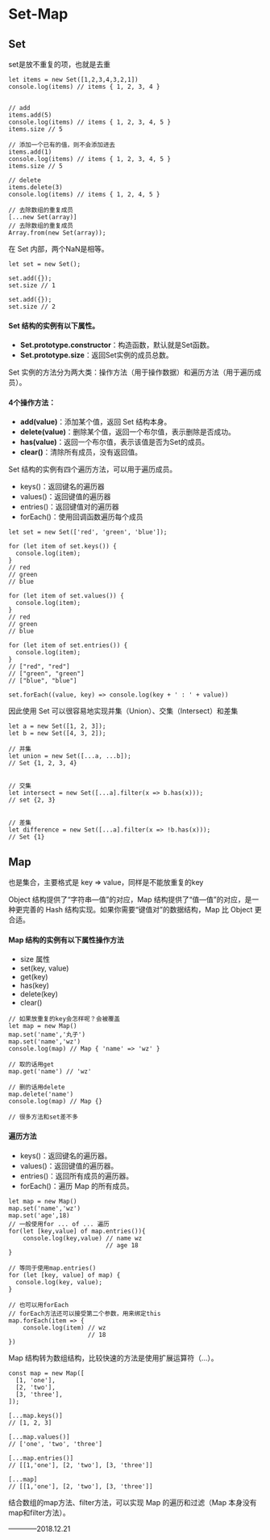 # Set-Map

## Set

set是放不重复的项，也就是去重
```
let items = new Set([1,2,3,4,3,2,1])
console.log(items) // items { 1, 2, 3, 4 }


// add
items.add(5)
console.log(items) // items { 1, 2, 3, 4, 5 }
items.size // 5

// 添加一个已有的值，则不会添加进去
items.add(1)
console.log(items) // items { 1, 2, 3, 4, 5 }
items.size // 5

// delete
items.delete(3)
console.log(items) // items { 1, 2, 4, 5 }

// 去除数组的重复成员
[...new Set(array)]
// 去除数组的重复成员
Array.from(new Set(array));
```

在 Set 内部，两个NaN是相等。
```
let set = new Set();

set.add({});
set.size // 1

set.add({});
set.size // 2
```


#### Set 结构的实例有以下属性。

- **Set.prototype.constructor**：构造函数，默认就是Set函数。
- **Set.prototype.size**：返回Set实例的成员总数。

Set 实例的方法分为两大类：操作方法（用于操作数据）和遍历方法（用于遍历成员）。

#### 4个操作方法：
- **add(value)**：添加某个值，返回 Set 结构本身。
- **delete(value)**：删除某个值，返回一个布尔值，表示删除是否成功。
- **has(value)**：返回一个布尔值，表示该值是否为Set的成员。
- **clear()**：清除所有成员，没有返回值。

Set 结构的实例有四个遍历方法，可以用于遍历成员。

- keys()：返回键名的遍历器
- values()：返回键值的遍历器
- entries()：返回键值对的遍历器
- forEach()：使用回调函数遍历每个成员

```
let set = new Set(['red', 'green', 'blue']);

for (let item of set.keys()) {
  console.log(item);
}
// red
// green
// blue

for (let item of set.values()) {
  console.log(item);
}
// red
// green
// blue

for (let item of set.entries()) {
  console.log(item);
}
// ["red", "red"]
// ["green", "green"]
// ["blue", "blue"]

set.forEach((value, key) => console.log(key + ' : ' + value))

```

因此使用 Set 可以很容易地实现并集（Union）、交集（Intersect）和差集
```
let a = new Set([1, 2, 3]);
let b = new Set([4, 3, 2]);

// 并集
let union = new Set([...a, ...b]);
// Set {1, 2, 3, 4}


// 交集
let intersect = new Set([...a].filter(x => b.has(x)));
// set {2, 3}


// 差集
let difference = new Set([...a].filter(x => !b.has(x)));
// Set {1}
```

## Map

也是集合，主要格式是 key => value，同样是不能放重复的key

Object 结构提供了“字符串—值”的对应，Map 结构提供了“值—值”的对应，是一种更完善的 Hash 结构实现。如果你需要“键值对”的数据结构，Map 比 Object 更合适。

#### Map 结构的实例有以下属性操作方法
- size 属性
- set(key, value)
- get(key)
- has(key)
- delete(key)
- clear()

```
// 如果放重复的key会怎样呢？会被覆盖
let map = new Map()
map.set('name','丸子')
map.set('name','wz')
console.log(map) // Map { 'name' => 'wz' }

// 取的话用get
map.get('name') // 'wz'

// 删的话用delete
map.delete('name')
console.log(map) // Map {}

// 很多方法和set差不多
```

#### 遍历方法

- keys()：返回键名的遍历器。
- values()：返回键值的遍历器。
- entries()：返回所有成员的遍历器。
- forEach()：遍历 Map 的所有成员。
```
let map = new Map()
map.set('name','wz')
map.set('age',18)
// 一般使用for ... of ... 遍历
for(let [key,value] of map.entries()){
    console.log(key,value) // name wz
                           // age 18
}

// 等同于使用map.entries()
for (let [key, value] of map) {
  console.log(key, value);
}

// 也可以用forEach
// forEach方法还可以接受第二个参数，用来绑定this
map.forEach(item => {
    console.log(item) // wz
                      // 18
})

```

Map 结构转为数组结构，比较快速的方法是使用扩展运算符（...）。

```
const map = new Map([
  [1, 'one'],
  [2, 'two'],
  [3, 'three'],
]);

[...map.keys()]
// [1, 2, 3]

[...map.values()]
// ['one', 'two', 'three']

[...map.entries()]
// [[1,'one'], [2, 'two'], [3, 'three']]

[...map]
// [[1,'one'], [2, 'two'], [3, 'three']]

```
结合数组的map方法、filter方法，可以实现 Map 的遍历和过滤（Map 本身没有map和filter方法）。



————2018.12.21